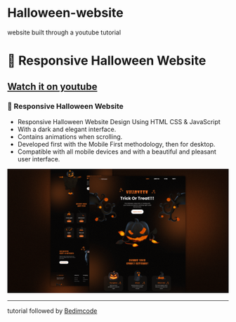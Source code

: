 # Halloween-website

website built through a youtube tutorial

# 🎃 Responsive Halloween Website

## [Watch it on youtube](https://youtu.be/TBEOARNn2Gc)

### 🎃 Responsive Halloween Website

- Responsive Halloween Website Design Using HTML CSS & JavaScript
- With a dark and elegant interface.
- Contains animations when scrolling.
- Developed first with the Mobile First methodology, then for desktop.
- Compatible with all mobile devices and with a beautiful and pleasant user interface.

![preview img](/preview.png)

---

tutorial followed by [Bedimcode](https://www.youtube.com/c/Bedimcode)
